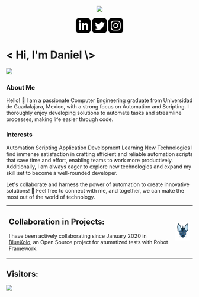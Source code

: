 <p align="center">
  <img src="https://user-images.githubusercontent.com/58959667/136335666-68a2cacb-95ca-4a28-966e-5b7746b60374.gif" width="700">
</p>
<p align='center'>
  <a href="https://www.linkedin.com/in/danielruizgtz" target="_blank"><img height="40" src="img\linkedin.svg"></a>
  <a href="https://twitter.com/Daniel_Ruiz_Gtz" target="_blank"><img height="40" src="img\twitter.svg"></a>
  <a href="https://www.instagram.com/daniel.ruiz.gtz/" target="_blank"><img height="40" src="img\instagram.svg"></a>
</p>
<h1> < Hi, I'm Daniel \> </h1>
  <a target="_blank"><img height="40" src="https://www.codewars.com/users/Daniel-Ruiz-Gtz/badges/large"></a>

  ### About Me
Hello! 👋 I am a passionate Computer Engineering graduate from Universidad de Guadalajara, Mexico, with a strong focus on Automation and Scripting. I thoroughly enjoy developing solutions to automate tasks and streamline processes, making life easier through code.

### Interests
Automation
Scripting
Application Development
Learning New Technologies
I find immense satisfaction in crafting efficient and reliable automation scripts that save time and effort, enabling teams to work more productively. Additionally, I am always eager to explore new technologies and expand my skill set to become a well-rounded developer.

Let's collaborate and harness the power of automation to create innovative solutions! 🚀 Feel free to connect with me, and together, we can make the most out of the world of technology.
<table>
    <td> 
      <h2>Collaboration in Projects:</h2>
      <p>
        I have been actively collaborating since January 2020 in <a href="https://www.instagram.com/daniel.ruiz.gdl" target="_blank"> BlueXolo</a>, an Open Source project for atumatized tests with Robot Framework.
      </p>
    </td>
    <td>
      <img src="img\xolo.svg" width='100'>
    </td>
</table>

## Visitors:
<img src="https://profile-counter.glitch.me/Daniel-Ruiz-Gtz/count.svg" />
